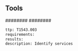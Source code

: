 


## Tools
########
########

```meta
ttp: T1543.003
requirements: 
results:
description: Identify services
```